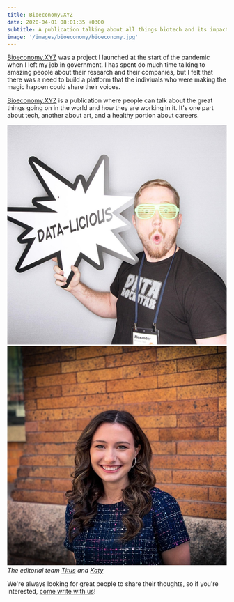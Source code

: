 ```yaml
---
title: Bioeconomy.XYZ
date: 2020-04-01 08:01:35 +0300
subtitle: A publication talking about all things biotech and its impact on the world
image: '/images/bioeconomy/bioeconomy.jpg'
---
```


<a href="http://bioeconomy.xyz/" target="_blank">Bioeconomy.XYZ</a> was a project I launched at the start of the pandemic when I left my job in government. I has spent do much time talking to amazing people about their research and their companies, but I felt that there was a need to build a platform that the indiviuals who were making the magic happen could share their voices.

<a href="http://bioeconomy.xyz/" target="_blank">Bioeconomy.XYZ</a> is a publication where people can talk about the great things going on in the world and how they are working in it. It's one part about tech, another about art, and a healthy portion about careers.

<div class="gallery-box">
  <div class="gallery">
    <img src="/images/bioeconomy/titus.jpg" loading="lazy" alt="Project">
    <img src="/images/bioeconomy/katy.jpg" loading="lazy" alt="Project">
  </div>
  <em>The editorial team <a href="https://www.linkedin.com/in/alexandertitus/" target="_blank">Titus</a> and <a href="https://www.linkedin.com/in/kathrynehamilton96/" target="_blank">Katy</a></em>
</div>

We're always looking for great people to share their thoughts, so if you're interested, <a href="https://medium.com/bioeconomy-xyz/write-for-bioeconomy-xyz-c66c1c4bda0c" target="_blank">come write with us</a>!
